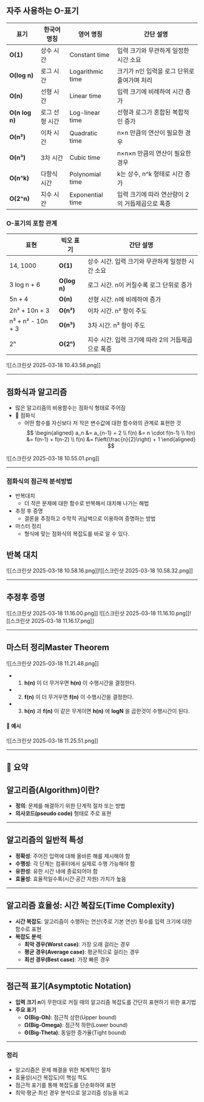 ## 자주 사용하는 O-표기
| 표기             | 한국어 명칭   | 영어 명칭            | 간단 설명                       |
| -------------- | -------- | ---------------- | --------------------------- |
| **O(1)**       | 상수 시간    | Constant time    | 입력 크기와 무관하게 일정한 시간 소요       |
| **O(log n)**   | 로그 시간    | Logarithmic time | 크기가 n인 입력을 로그 단위로 줄여가며 처리   |
| **O(n)**       | 선형 시간    | Linear time      | 입력 크기에 비례하여 시간 증가           |
| **O(n log n)** | 로그 선형 시간 | Log-linear time  | 선형과 로그가 혼합된 복합적인 증가         |
| **O(n²)**      | 이차 시간    | Quadratic time   | n×n 만큼의 연산이 필요한 경우          |
| **O(n³)**      | 3차 시간    | Cubic time       | n×n×n 만큼의 연산이 필요한 경우        |
| **O(n^k)**     | 다항식 시간   | Polynomial time  | k는 상수, n^k 형태로 시간 증가        |
| **O(2^n)**     | 지수 시간    | Exponential time | 입력 크기에 따라 연산량이 2의 거듭제곱으로 폭증 |
### O-표기의 포함 관계

| 표현                | 빅오 표기        | 간단 설명                         |
| ----------------- | ------------ | ----------------------------- |
| 14, 1000          | **O(1)**     | 상수 시간. 입력 크기와 무관하게 일정한 시간 소요  |
| 3 log n + 6       | **O(log n)** | 로그 시간. n이 커질수록 로그 단위로 증가      |
| 5n + 4            | **O(n)**     | 선형 시간. n에 비례하여 증가             |
| 2n² + 10n + 3     | **O(n²)**    | 이차 시간. n² 항이 주도               |
| n³ + n² - 10n + 3 | **O(n³)**    | 3차 시간. n³ 항이 주도               |
| 2ⁿ                | **O(2ⁿ)**    | 지수 시간. 입력 크기에 따라 2의 거듭제곱으로 폭증 |

![[스크린샷 2025-03-18 10.43.58.png]]


---
## 점화식과 알고리즘 
- 많은 알고리즘의 비용함수는 점화식 형태로 주어짐
- 📌 점화식
  -  어떤 함수를 자신보다 저 작은 변수값에 대한 함수와의 관계로 표현한 것
$$
\begin{aligned}
a_n &= a_{n-1} + 2 \\
f(n) &= n \cdot f(n-1) \\
f(n) &= f(n-1) + f(n-2) \\
f(n) &= f\left(\frac{n}{2}\right) + 1
\end{aligned}
$$

![[스크린샷 2025-03-18 10.55.01.png]]

---
### 점화식의 점근적 분석방법
- 반복대치
  - 더 작은 문제에 대한 함수로 반복해서 대치해 나가는 해법
- 추정 후 증명
  - 결론을 추정하고 수학적 귀납벅으로 이용하여 증명하는 방법
- 마스터 정리
  - 형식에 맞는 점화식의 복잡도를 바로 알 수 있다.

## 반복 대치
![[스크린샷 2025-03-18 10.58.16.png]]![[스크린샷 2025-03-18 10.58.32.png]]

---
##  추정후 증명
![[스크린샷 2025-03-18 11.16.00.png]]
![[스크린샷 2025-03-18 11.16.10.png]]![[스크린샷 2025-03-18 11.16.17.png]]

---
## 마스터 정리Master Theorem
![[스크린샷 2025-03-18 11.21.48.png]]

- 1. **h(n)** 이 더 무거우면 **h(n)** 이 수행시간을 결정한다.
- 2. **f(n)** 이 더 무거우면 **f(n)** 이 수행시간을 결정한다.
- 3. **h(n)** 과 **f(n)** 이 같은 무게이면 **h(n)** 에 **logN** 을 곱한것이 수행시간이 된다.
#### 📌 예시
![[스크린샷 2025-03-18 11.25.51.png]]

---
## 📌 요약
## 알고리즘(Algorithm)이란?

- **정의**: 문제를 해결하기 위한 단계적 절차 또는 방법
- **의사코드(pseudo code)** 형태로 주로 표현

---
## 알고리즘의 일반적 특성

- **정확성**: 주어진 입력에 대해 올바른 해를 제시해야 함
- **수행성**: 각 단계는 컴퓨터에서 실제로 수행 가능해야 함
- **유한성**: 유한 시간 내에 종료되어야 함
- **효율성**: 효율적일수록(시간·공간 자원) 가치가 높음

---
## 알고리즘 효율성: 시간 복잡도(Time Complexity)

- **시간 복잡도**: 알고리즘이 수행하는 연산(주로 기본 연산) 횟수를 입력 크기에 대한 함수로 표현
- **복잡도 분석**:
    - **최악 경우(Worst case)**: 가장 오래 걸리는 경우
    - **평균 경우(Average case)**: 평균적으로 걸리는 경우
    - **최선 경우(Best case)**: 가장 빠른 경우

---
## 점근적 표기(Asymptotic Notation)

- **입력 크기 n**이 무한대로 커질 때의 알고리즘 복잡도를 간단히 표현하기 위한 표기법
- **주요 표기**
    - **O(Big-Oh)**: 점근적 상한(Upper bound)
    - **Ω(Big-Omega)**: 점근적 하한(Lower bound)
    - **Θ(Big-Theta)**: 동일한 증가율(Tight bound)

---
### 정리
- 알고리즘은 문제 해결을 위한 체계적인 절차
- 효율성(시간 복잡도)이 핵심 척도
- 점근적 표기를 통해 복잡도를 단순화하여 표현
- 최악·평균·최선 경우 분석으로 알고리즘 성능을 비교